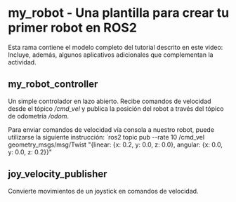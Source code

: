# my_robot - Una plantilla para crear tu primer robot en ROS2
Esta rama contiene el modelo completo del tutorial descrito en este video:    
Incluye, además, algunos aplicativos adicionales que complementan la actividad.
## my_robot_controller
Un simple controlador en lazo abierto. Recibe comandos de velocidad desde el tópico */cmd_vel* y publica la posición del robot a través del tópico de odometría */odom*. 

Para enviar comandos de velocidad vía consola a nuestro robot, puede utilizarse la siguiente instrucción:
`ros2 topic pub --rate 10 /cmd_vel geometry_msgs/msg/Twist "{linear: {x: 0.2, y: 0.0, z: 0.0}, angular: {x: 0.0, y: 0.0, z: 0.2}}"

## joy_velocity_publisher
Convierte movimientos de un joystick en comandos de velocidad.
